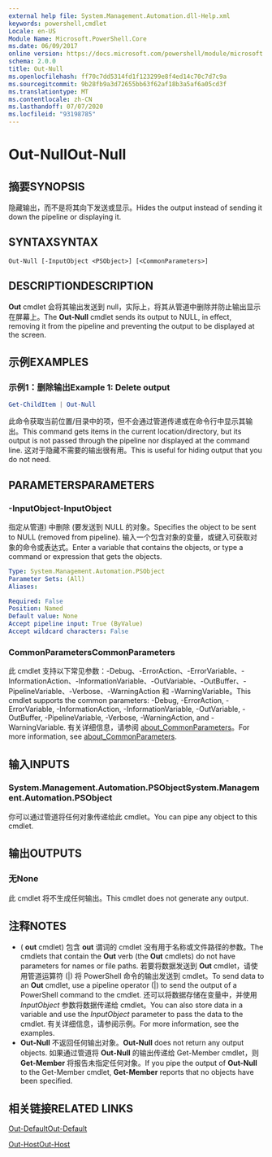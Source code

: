 ```yaml
---
external help file: System.Management.Automation.dll-Help.xml
keywords: powershell,cmdlet
Locale: en-US
Module Name: Microsoft.PowerShell.Core
ms.date: 06/09/2017
online version: https://docs.microsoft.com/powershell/module/microsoft.powershell.core/out-null?view=powershell-7.1&WT.mc_id=ps-gethelp
schema: 2.0.0
title: Out-Null
ms.openlocfilehash: ff70c7dd5314fd1f123299e8f4ed14c70c7d7c9a
ms.sourcegitcommit: 9b28fb9a3d72655bb63f62af18b3a5af6a05cd3f
ms.translationtype: MT
ms.contentlocale: zh-CN
ms.lasthandoff: 07/07/2020
ms.locfileid: "93198785"
---
```

# <span data-ttu-id="0e2ff-103">Out-Null</span><span class="sxs-lookup"><span data-stu-id="0e2ff-103">Out-Null</span></span>

## <span data-ttu-id="0e2ff-104">摘要</span><span class="sxs-lookup"><span data-stu-id="0e2ff-104">SYNOPSIS</span></span>
<span data-ttu-id="0e2ff-105">隐藏输出，而不是将其向下发送或显示。</span><span class="sxs-lookup"><span data-stu-id="0e2ff-105">Hides the output instead of sending it down the pipeline or displaying it.</span></span>

## <span data-ttu-id="0e2ff-106">SYNTAX</span><span class="sxs-lookup"><span data-stu-id="0e2ff-106">SYNTAX</span></span>

```
Out-Null [-InputObject <PSObject>] [<CommonParameters>]
```

## <span data-ttu-id="0e2ff-107">DESCRIPTION</span><span class="sxs-lookup"><span data-stu-id="0e2ff-107">DESCRIPTION</span></span>

<span data-ttu-id="0e2ff-108">**Out** cmdlet 会将其输出发送到 null，实际上，将其从管道中删除并防止输出显示在屏幕上。</span><span class="sxs-lookup"><span data-stu-id="0e2ff-108">The **Out-Null** cmdlet sends its output to NULL, in effect, removing it from the pipeline and preventing the output to be displayed at the screen.</span></span>

## <span data-ttu-id="0e2ff-109">示例</span><span class="sxs-lookup"><span data-stu-id="0e2ff-109">EXAMPLES</span></span>

### <span data-ttu-id="0e2ff-110">示例1：删除输出</span><span class="sxs-lookup"><span data-stu-id="0e2ff-110">Example 1: Delete output</span></span>

```powershell
Get-ChildItem | Out-Null
```

<span data-ttu-id="0e2ff-111">此命令获取当前位置/目录中的项，但不会通过管道传递或在命令行中显示其输出。</span><span class="sxs-lookup"><span data-stu-id="0e2ff-111">This command gets items in the current location/directory, but its output is not passed through the pipeline nor displayed at the command line.</span></span>
<span data-ttu-id="0e2ff-112">这对于隐藏不需要的输出很有用。</span><span class="sxs-lookup"><span data-stu-id="0e2ff-112">This is useful for hiding output that you do not need.</span></span>

## <span data-ttu-id="0e2ff-113">PARAMETERS</span><span class="sxs-lookup"><span data-stu-id="0e2ff-113">PARAMETERS</span></span>

### <span data-ttu-id="0e2ff-114">-InputObject</span><span class="sxs-lookup"><span data-stu-id="0e2ff-114">-InputObject</span></span>

<span data-ttu-id="0e2ff-115">指定从管道) 中删除 (要发送到 NULL 的对象。</span><span class="sxs-lookup"><span data-stu-id="0e2ff-115">Specifies the object to be sent to NULL (removed from pipeline).</span></span>
<span data-ttu-id="0e2ff-116">输入一个包含对象的变量，或键入可获取对象的命令或表达式。</span><span class="sxs-lookup"><span data-stu-id="0e2ff-116">Enter a variable that contains the objects, or type a command or expression that gets the objects.</span></span>

```yaml
Type: System.Management.Automation.PSObject
Parameter Sets: (All)
Aliases:

Required: False
Position: Named
Default value: None
Accept pipeline input: True (ByValue)
Accept wildcard characters: False
```

### <span data-ttu-id="0e2ff-117">CommonParameters</span><span class="sxs-lookup"><span data-stu-id="0e2ff-117">CommonParameters</span></span>

<span data-ttu-id="0e2ff-118">此 cmdlet 支持以下常见参数：-Debug、-ErrorAction、-ErrorVariable、-InformationAction、-InformationVariable、-OutVariable、-OutBuffer、-PipelineVariable、-Verbose、-WarningAction 和 -WarningVariable。</span><span class="sxs-lookup"><span data-stu-id="0e2ff-118">This cmdlet supports the common parameters: -Debug, -ErrorAction, -ErrorVariable, -InformationAction, -InformationVariable, -OutVariable, -OutBuffer, -PipelineVariable, -Verbose, -WarningAction, and -WarningVariable.</span></span> <span data-ttu-id="0e2ff-119">有关详细信息，请参阅 [about_CommonParameters](https://go.microsoft.com/fwlink/?LinkID=113216)。</span><span class="sxs-lookup"><span data-stu-id="0e2ff-119">For more information, see [about_CommonParameters](https://go.microsoft.com/fwlink/?LinkID=113216).</span></span>

## <span data-ttu-id="0e2ff-120">输入</span><span class="sxs-lookup"><span data-stu-id="0e2ff-120">INPUTS</span></span>

### <span data-ttu-id="0e2ff-121">System.Management.Automation.PSObject</span><span class="sxs-lookup"><span data-stu-id="0e2ff-121">System.Management.Automation.PSObject</span></span>

<span data-ttu-id="0e2ff-122">你可以通过管道将任何对象传递给此 cmdlet。</span><span class="sxs-lookup"><span data-stu-id="0e2ff-122">You can pipe any object to this cmdlet.</span></span>

## <span data-ttu-id="0e2ff-123">输出</span><span class="sxs-lookup"><span data-stu-id="0e2ff-123">OUTPUTS</span></span>

### <span data-ttu-id="0e2ff-124">无</span><span class="sxs-lookup"><span data-stu-id="0e2ff-124">None</span></span>

<span data-ttu-id="0e2ff-125">此 cmdlet 将不生成任何输出。</span><span class="sxs-lookup"><span data-stu-id="0e2ff-125">This cmdlet does not generate any output.</span></span>

## <span data-ttu-id="0e2ff-126">注释</span><span class="sxs-lookup"><span data-stu-id="0e2ff-126">NOTES</span></span>

* <span data-ttu-id="0e2ff-127"> ( **out** cmdlet) 包含 **out** 谓词的 cmdlet 没有用于名称或文件路径的参数。</span><span class="sxs-lookup"><span data-stu-id="0e2ff-127">The cmdlets that contain the **Out** verb (the **Out** cmdlets) do not have parameters for names or file paths.</span></span> <span data-ttu-id="0e2ff-128">若要将数据发送到 **Out** cmdlet，请使用管道运算符 (|) 将 PowerShell 命令的输出发送到 cmdlet。</span><span class="sxs-lookup"><span data-stu-id="0e2ff-128">To send data to an **Out** cmdlet, use a pipeline operator (|) to send the output of a PowerShell command to the cmdlet.</span></span> <span data-ttu-id="0e2ff-129">还可以将数据存储在变量中，并使用 *InputObject* 参数将数据传递给 cmdlet。</span><span class="sxs-lookup"><span data-stu-id="0e2ff-129">You can also store data in a variable and use the *InputObject* parameter to pass the data to the cmdlet.</span></span> <span data-ttu-id="0e2ff-130">有关详细信息，请参阅示例。</span><span class="sxs-lookup"><span data-stu-id="0e2ff-130">For more information, see the examples.</span></span>
* <span data-ttu-id="0e2ff-131">**Out-Null** 不返回任何输出对象。</span><span class="sxs-lookup"><span data-stu-id="0e2ff-131">**Out-Null** does not return any output objects.</span></span> <span data-ttu-id="0e2ff-132">如果通过管道将 **Out-Null** 的输出传递给 Get-Member cmdlet，则 **Get-Member** 将报告未指定任何对象。</span><span class="sxs-lookup"><span data-stu-id="0e2ff-132">If you pipe the output of **Out-Null** to the Get-Member cmdlet, **Get-Member** reports that no objects have been specified.</span></span>

## <span data-ttu-id="0e2ff-133">相关链接</span><span class="sxs-lookup"><span data-stu-id="0e2ff-133">RELATED LINKS</span></span>

[<span data-ttu-id="0e2ff-134">Out-Default</span><span class="sxs-lookup"><span data-stu-id="0e2ff-134">Out-Default</span></span>](Out-Default.md)

[<span data-ttu-id="0e2ff-135">Out-Host</span><span class="sxs-lookup"><span data-stu-id="0e2ff-135">Out-Host</span></span>](Out-Host.md)

